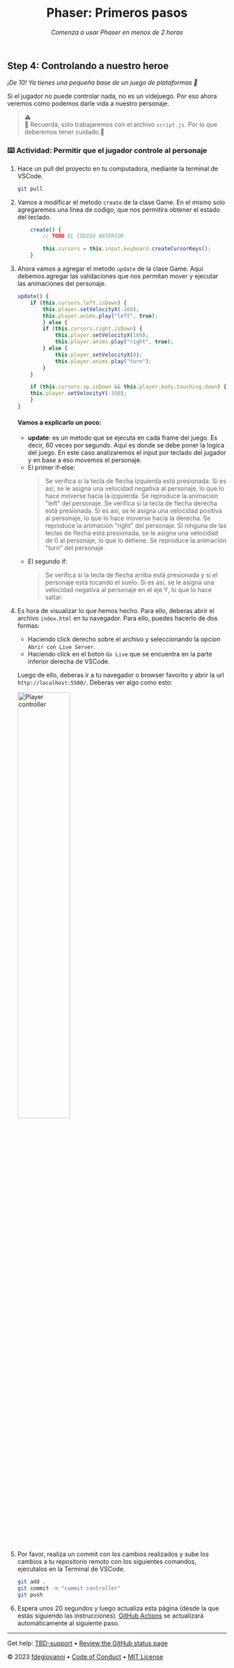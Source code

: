 <header>

# Phaser: Primeros pasos

_Comenza a usar Phaser en menos de 2 horas_

</header>

## Step 4: Controlando a nuestro heroe

_¡De 10! Ya tienes una pequeña base de un juego de plataformas :partying_face:_

Si el jugador no puede controlar nada, no es un videjuego. Por eso ahora veremos como podemos darle vida a nuestro personaje.

> :warning: <br> 🚨 Recuerda, solo trabajaremos con el archivo `script.js`. Por lo que deberemos tener cuidado.🚨

### :keyboard: Actividad: Permitir que el jugador controle al personaje

1.  Hace un pull del proyecto en tu computadora, mediante la terminal de VSCode.

    ```bash
    git pull
    ```

1.  Vamos a modificar el metodo `create` de la clase Game. En el mismo solo agregaremos una linea de codigo, que nos permitira obtener el estado del teclado.

    ```js
        create() {
            // TODO EL CODIGO ANTERIOR

            this.cursors = this.input.keyboard.createCursorKeys();
        }
    ```

1.  Ahora vamos a agregar el metodo `update` de la clase Game. Aqui debemos agregar las validaciones que nos permitan mover y ejecutar las animaciones del personaje.

    ```js
    update() {
        if (this.cursors.left.isDown) {
            this.player.setVelocityX(-160);
            this.player.anims.play("left", true);
            } else {
            if (this.cursors.right.isDown) {
                this.player.setVelocityX(160);
                this.player.anims.play("right", true);
            } else {
                this.player.setVelocityX(0);
                this.player.anims.play("turn");
            }
        }

        if (this.cursors.up.isDown && this.player.body.touching.down) {
        this.player.setVelocityY(-330);
        }
    }
    ```

    #### Vamos a explicarlo un poco:

    - **update**: es un metodo que se ejecuta en cada frame del juego. Es decir, 60 veces por segundo. Aqui es donde se debe poner la logica del juego. En este caso analizaremos el input por teclado del jugador y en base a eso movemos el personaje.
    - El primer if-else:
      > Se verifica si la tecla de flecha izquierda está presionada. Si es así, se le asigna una velocidad negativa al personaje, lo que lo hace moverse hacia la izquierda.
      > Se reproduce la animación "left" del personaje.
      > Se verifica si la tecla de flecha derecha está presionada. Si es así, se le asigna una velocidad positiva al personaje, lo que lo hace moverse hacia la derecha.
      > Se reproduce la animación "right" del personaje.
      > Si ninguna de las teclas de flecha está presionada, se le asigna una velocidad de 0 al personaje, lo que lo detiene.
      > Se reproduce la animación "turn" del personaje.
    - El segundo if:
      > Se verifica si la tecla de flecha arriba está presionada y si el personaje está tocando el suelo. Si es así, se le asigna una velocidad negativa al personaje en el eje Y, lo que lo hace saltar.

1.  Es hora de visualizar lo que hemos hecho. Para ello, deberas abrir el archivo `index.html` en tu navegador. Para ello, puedes hacerlo de dos formas:

    - Haciendo click derecho sobre el archivo y seleccionando la opcion `Abrir con Live Server`.
    - Haciendo click en el boton `Go Live` que se encuentra en la parte inferior derecha de VSCode.

    Luego de ello, deberas ir a tu navegador o browser favorito y abrir la url `http://localhost:5500/`. Deberas ver algo como esto:

    <img src="../../videos/player-controller-demo.gif" width="50%" alt="Player controller" />

1.  Por favor, realiza un commit con los cambios realizados y sube los cambios a tu repositorio remoto con los siguientes comandos, ejecutalos en la Terminal de VSCode.

    ```bash
    git add .
    git commit -m "commit controller"
    git push
    ```

1.  Espera unos 20 segundos y luego actualiza esta página (desde la que estás siguiendo las instrucciones). [GitHub Actions](https://docs.github.com/es/actions) se actualizará automáticamente al siguiente paso.

<footer>

---

Get help: [TBD-support](TBD-support-link) &bull; [Review the GitHub status page](https://www.githubstatus.com/)

&copy; 2023 [fdegiovanni](https://github.com/fdegiovanni) &bull; [Code of Conduct](https://www.contributor-covenant.org/version/2/1/code_of_conduct/code_of_conduct.md) &bull; [MIT License](https://gh.io/mit)

</footer>
